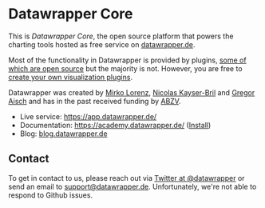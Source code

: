 # Datawrapper Core

This is _Datawrapper Core_, the open source platform that powers the charting tools hosted as free service on [datawrapper.de](https://datawrapper.de).

Most of the functionality in Datawrapper is provided by plugins, [some of which are open source](https://github.com/datawrapper?utf8=%E2%9C%93&q=plugin-&type=public&language=) but the majority is not. However, you are free to [create your own visualization plugins](https://github.com/datawrapper/datawrapper/wiki/Extending-Datawrapper).

Datawrapper was created by [Mirko Lorenz](http://www.mirkolorenz.com/), [Nicolas Kayser-Bril](http://nkb.fr) and [Gregor Aisch](http://driven-by-data.net/) and has in the past received funding by [ABZV](http://www.abzv.de/).

* Live service: <https://app.datawrapper.de/>
* Documentation: <https://academy.datawrapper.de/> ([Install](https://github.com/datawrapper/datawrapper/wiki/Installing-Datawrapper))
* Blog: [blog.datawrapper.de](https://blog.datawrapper.de)

## Contact

To get in contact to us, please reach out via [Twitter at @datawrapper](https://twitter.com/datawrapper) or send an email to [support@datawrapper.de](mailto:support@datawrapper.de). Unfortunately, we're not able to respond to Github issues.
